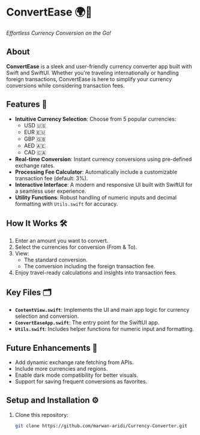 # ConvertEase 🌍💱  
*Effortless Currency Conversion on the Go!*

## About
**ConvertEase** is a sleek and user-friendly currency converter app built with Swift and SwiftUI. Whether you're traveling internationally or handling foreign transactions, ConvertEase is here to simplify your currency conversions while considering transaction fees.

## Features 🚀
- **Intuitive Currency Selection**: Choose from 5 popular currencies:
  - USD 🇺🇸
  - EUR 🇪🇺
  - GBP 🇬🇧
  - AED 🇦🇪
  - CAD 🇨🇦
- **Real-time Conversion**: Instant currency conversions using pre-defined exchange rates.
- **Processing Fee Calculator**: Automatically include a customizable transaction fee (default: 3%).
- **Interactive Interface**: A modern and responsive UI built with SwiftUI for a seamless user experience.
- **Utility Functions**: Robust handling of numeric inputs and decimal formatting with `Utils.swift` for accuracy.

## How It Works 🛠️
1. Enter an amount you want to convert.
2. Select the currencies for conversion (From & To).
3. View:
   - The standard conversion.
   - The conversion including the foreign transaction fee.
4. Enjoy travel-ready calculations and insights into transaction fees.

## Key Files 🗂️
- **`ContentView.swift`**: Implements the UI and main app logic for currency selection and conversion.
- **`ConvertEaseApp.swift`**: The entry point for the SwiftUI app.
- **`Utils.swift`**: Includes helper functions for numeric input and formatting.

## Future Enhancements 🌟
- Add dynamic exchange rate fetching from APIs.
- Include more currencies and regions.
- Enable dark mode compatibility for better visuals.
- Support for saving frequent conversions as favorites.

## Setup and Installation ⚙️
1. Clone this repository:
   ```bash
   git clone https://github.com/marwan-aridi/Currency-Converter.git
